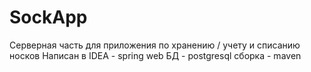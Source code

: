 # SockApp
Серверная часть для приложения по хранению / учету и списанию носков
Написан в IDEA - spring web
БД - postgresql
сборка - maven
